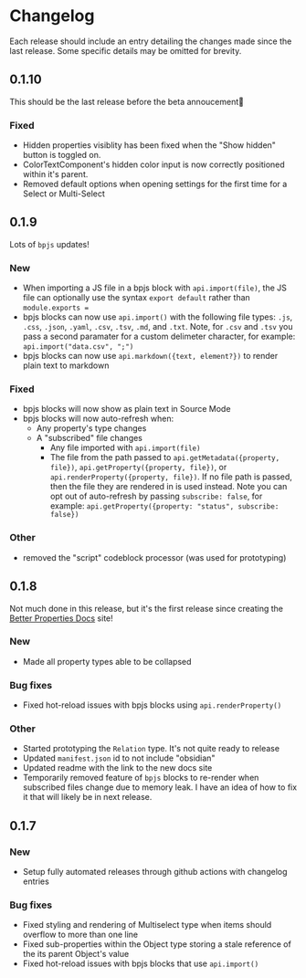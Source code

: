 # Changelog

Each release should include an entry detailing the changes made since the last
release. Some specific details may be omitted for brevity.

## 0.1.10

This should be the last release before the beta annoucement🎉

### Fixed

- Hidden properties visiblity has been fixed when the "Show hidden" button is toggled on.
- ColorTextComponent's hidden color input is now correctly positioned within it's parent.
- Removed default options when opening settings for the first time for a Select or Multi-Select

## 0.1.9

Lots of `bpjs` updates!

### New

- When importing a JS file in a bpjs block with `api.import(file)`, the JS file can optionally use the syntax `export default` rather than `module.exports =`
- bpjs blocks can now use `api.import()` with the following file types: `.js`, `.css`, `.json`, `.yaml`, `.csv`, `.tsv`, `.md`, and `.txt`. Note, for `.csv` and `.tsv` you pass a second paramater for a custom delimeter character, for example: `api.import("data.csv", ";")`
- bpjs blocks can now use `api.markdown({text, element?})` to render plain text to markdown

### Fixed

- bpjs blocks will now show as plain text in Source Mode
- bpjs blocks will now auto-refresh when:
  - Any property's type changes
  - A "subscribed" file changes
    - Any file imported with `api.import(file)`
    - The file from the path passed to `api.getMetadata({property, file})`, `api.getProperty({property, file})`, or `api.renderProperty({property, file})`. If no file path is passed, then the file they are rendered in is used instead. Note you can opt out of auto-refresh by passing `subscribe: false`, for example: `api.getProperty({property: "status", subscribe: false})`

### Other

- removed the "script" codeblock processor (was used for prototyping)

## 0.1.8

Not much done in this release, but it's the first release since creating the [Better Properties Docs](https://better-properties.unxok.com) site!

### New

- Made all property types able to be collapsed

### Bug fixes

- Fixed hot-reload issues with bpjs blocks using `api.renderProperty()`

### Other

- Started prototyping the `Relation` type. It's not quite ready to release
- Updated `manifest.json` id to not include "obsidian"
- Updated readme with the link to the new docs site
- Temporarily removed feature of `bpjs` blocks to re-render when subscribed files change due to memory leak. I have an idea of how to fix it that will likely be in next release.

## 0.1.7

### New

- Setup fully automated releases through github actions with changelog entries

### Bug fixes

- Fixed styling and rendering of Multiselect type when items should overflow to more than one line
- Fixed sub-properties within the Object type storing a stale reference of the its parent Object's value
- Fixed hot-reload issues with bpjs blocks that use `api.import()`
